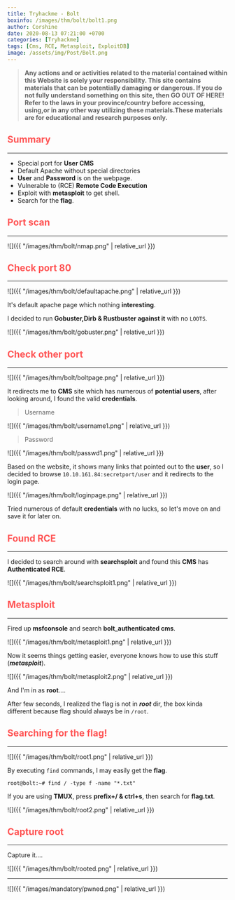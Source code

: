 ```yaml
---
title: Tryhackme - Bolt
boxinfo: /images/thm/bolt/bolt1.png
author: Corshine
date: 2020-08-13 07:21:00 +0700
categories: [Tryhackme]
tags: [Cms, RCE, Metasploit, ExploitDB]
image: /assets/img/Post/Bolt.png
---
```


>   **Any actions and or activities related to the material contained within this Website is solely your responsibility. This site contains materials that can be potentially damaging or dangerous. If you do not fully understand something on this site, then GO OUT OF HERE! Refer to the laws in your province/country before accessing, using,or in any other way utilizing these materials.These materials are for educational and research purposes only.**



## **<span style='color:#ff5555'>Summary</span>**
***
- Special port for **User CMS**
- Default Apache without special directories
- **User** and **Password** is on the webpage.
- Vulnerable to (RCE) **Remote Code Execution**
- Exploit with **metasploit** to get shell.
- Search for the **flag**.



## **<span style='color:#ff5555'>Port scan</span>**
***

![]({{ "/images/thm/bolt/nmap.png" | relative_url }})


## **<span style='color:#ff5555'>Check port 80</span>**
***

![]({{ "/images/thm/bolt/defaultapache.png" | relative_url }})

It's default apache page which nothing **interesting**.

I decided to run **Gobuster,Dirb & Rustbuster against it** with no `LOOTS`.

![]({{ "/images/thm/bolt/gobuster.png" | relative_url }})


## **<span style='color:#ff5555'>Check other port</span>**
***

![]({{ "/images/thm/bolt/boltpage.png" | relative_url }})

It redirects me to **CMS** site which has numerous of **potential users**, after looking around, I found the valid **credentials**.


> Username

![]({{ "/images/thm/bolt/username1.png" | relative_url }})

> Password

![]({{ "/images/thm/bolt/passwd1.png" | relative_url }})

Based on the website, it shows many links that pointed out to the **user**, so I decided to browse `10.10.161.84:secretport/user` and it redirects to the login page.

![]({{ "/images/thm/bolt/loginpage.png" | relative_url }})

Tried numerous of default **credentials** with no lucks, so let's move on and save it for later on.

## **<span style='color:#ff5555'>Found RCE</span>**
***

I decided to search around with **searchsploit** and found this **CMS** has **Authenticated RCE**.

![]({{ "/images/thm/bolt/searchsploit1.png" | relative_url }})

## **<span style='color:#ff5555'>Metasploit</span>**
***

Fired up **msfconsole** and search **bolt_authenticated cms**.

![]({{ "/images/thm/bolt/metasploit1.png" | relative_url }})

Now it seems things getting easier, everyone knows how to use this stuff (***metasploit***).

![]({{ "/images/thm/bolt/metasploit2.png" | relative_url }})

And I'm in as **root**....

After few seconds, I realized the flag is not in ***root*** dir, the box kinda different because flag should always be in `/root`.

## **<span style='color:#ff5555'>Searching for the flag!</span>**
***

![]({{ "/images/thm/bolt/root1.png" | relative_url }})

By executing `find` commands, I may easily get the **flag**.

```
root@bolt:~# find / -type f -name "*.txt"
```

If you are using **TMUX**, press **prefix+/ & ctrl+s**, then search for **flag.txt**.


![]({{ "/images/thm/bolt/root2.png" | relative_url }})



## **<span style='color:#ff5555'>Capture root</span>**
***


Capture it....

![]({{ "/images/thm/bolt/rooted.png" | relative_url }})


***

![]({{ "/images/mandatory/pwned.png" | relative_url }})